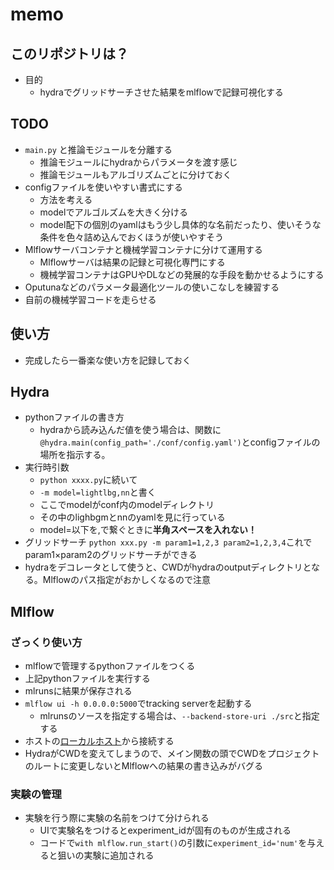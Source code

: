 # memo

## このリポジトリは？

* 目的
  * hydraでグリッドサーチさせた結果をmlflowで記録可視化する

## TODO

* `main.py` と推論モジュールを分離する
  * 推論モジュールにhydraからパラメータを渡す感じ
  * 推論モジュールもアルゴリズムごとに分けておく
* configファイルを使いやすい書式にする
  * 方法を考える
  * modelでアルゴルズムを大きく分ける
  * model配下の個別のyamlはもう少し具体的な名前だったり、使いそうな条件を色々詰め込んでおくほうが使いやすそう
* Mlflowサーバコンテナと機械学習コンテナに分けて運用する
  * Mlflowサーバは結果の記録と可視化専門にする
  * 機械学習コンテナはGPUやDLなどの発展的な手段を動かせるようにする
* Oputunaなどのパラメータ最適化ツールの使いこなしを練習する
* 自前の機械学習コードを走らせる

## 使い方
* 完成したら一番楽な使い方を記録しておく

## Hydra

* pythonファイルの書き方
    * hydraから読み込んだ値を使う場合は、関数に`@hydra.main(config_path='./conf/config.yaml')`とconfigファイルの場所を指示する。
* 実行時引数
    * `python xxxx.py`に続いて
    * `-m model=lightlbg,nn`と書く
    * ここでmodelがconf内のmodelディレクトリ
    * その中のlighbgmとnnのyamlを見に行っている
    * model=以下を,で繋ぐときに**半角スペースを入れない！**
* グリッドサーチ
    `python xxx.py -m param1=1,2,3 param2=1,2,3,4`これでparam1×param2のグリッドサーチができる
* hydraをデコレータとして使うと、CWDがhydraのoutputディレクトリとなる。Mlflowのパス指定がおかしくなるので注意

## Mlflow

### ざっくり使い方
* mlflowで管理するpythonファイルをつくる
* 上記pythonファイルを実行する
* mlrunsに結果が保存される
* `mlflow ui -h 0.0.0.0:5000`でtracking serverを起動する
    * mlrunsのソースを指定する場合は、`--backend-store-uri ./src`と指定する
* ホストの[ローカルホスト](http://localhost:5000)から接続する
* HydraがCWDを変えてしまうので、メイン関数の頭でCWDをプロジェクトのルートに変更しないとMlflowへの結果の書き込みがバグる


### 実験の管理

* 実験を行う際に実験の名前をつけて分けられる
  * UIで実験名をつけるとexperiment_idが固有のものが生成される
  * コードで`with mlflow.run_start()`の引数に`experiment_id='num'`を与えると狙いの実験に追加される
